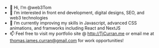- 👋 Hi, I’m @web3Tom
- 👀 I’m interested in front end development, digital designs, SEO, and web3 technologies
- 🌱 I’m currently improving my skills in Javascript, advanced CSS animations, and framworks including React and NextJS
- 📫 Feel free to visit my portfolio site @ http://TjCurran.me or email me at thomas.james.curran@gmail.com for work opportunities!
